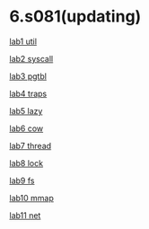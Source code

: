 # 6.s081(updating)

[lab1 util](https://github.com/bleem-cai/6.s081/tree/util)

[lab2 syscall](https://github.com/bleem-cai/6.s081/tree/syscall)

[lab3 pgtbl](https://github.com/bleem-cai/6.s081_2020/tree/pgtbl)

[lab4 traps](https://github.com/bleem-cai/6.s081_2020/tree/traps)

[lab5 lazy](https://github.com/bleem-cai/6.s081_2020/tree/lazy)

[lab6 cow]()

[lab7 thread]()

[lab8 lock]()

[lab9 fs]()

[lab10 mmap]()

[lab11 net]()
